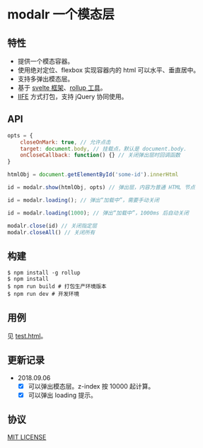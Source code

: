 # modalr 一个模态层

## 特性

- 提供一个模态容器。
- 使用绝对定位、flexbox 实现容器内的 html 可以水平、垂直居中。
- 支持多弹出模态层。
- 基于 [svelte 框架](https://svelte.technology/)、[rollup 工具](https://rollupjs.org/)。
- [IIFE](https://developer.mozilla.org/en-US/docs/Glossary/IIFE) 方式打包，支持 jQuery 协同使用。

## API
```javascript
opts = {
    closeOnMark: true, // 允许点击
    target: document.body, // 挂载点，默认是 document.body.
    onCloseCallback: function() {} // 关闭弹出层时回调函数
}

htmlObj = document.getElementById('some-id').innerHtml

id = modalr.show(htmlObj, opts) // 弹出层，内容为普通 HTML 节点

id = modalr.loading(); // 弹出“加载中”，需要手动关闭

id = modalr.loading(1000); // 弹出“加载中”，1000ms 后自动关闭

modalr.close(id) // 关闭指定层
modalr.closeAll() // 关闭所有

```

## 构建

```shell
$ npm install -g rollup
$ npm install
$ npm run build # 打包生产环境版本
$ npm run dev # 开发环境
```

## 用例

见 [test.html](test.html)。


## 更新记录

- 2018.09.06
  - [x] 可以弹出模态层。z-index 按 10000 起计算。
  - [x] 可以弹出 loading 提示。

## 协议

[MIT LICENSE](LICENSE)
